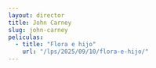 ```yaml
---
layout: director
title: John Carney
slug: john-carney
peliculas:
  - title: "Flora e hijo"
    url: "/lps/2025/09/10/flora-e-hijo/"
---
```

